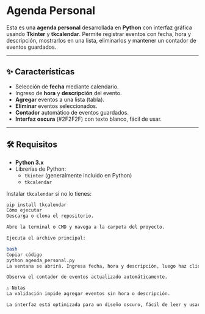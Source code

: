 #  Agenda Personal 

Esta es una **agenda personal** desarrollada en **Python** con interfaz gráfica usando **Tkinter** y **tkcalendar**. Permite registrar eventos con fecha, hora y descripción, mostrarlos en una lista, eliminarlos y mantener un contador de eventos guardados.

---

## ✨ Características

- Selección de **fecha** mediante calendario.  
- Ingreso de **hora** y **descripción** del evento.  
- **Agregar** eventos a una lista (tabla).  
- **Eliminar** eventos seleccionados.  
- **Contador** automático de eventos guardados.  
- **Interfaz oscura** (#2F2F2F) con texto blanco, fácil de usar.

---

## 🛠️ Requisitos

- **Python 3.x**  
- Librerías de Python:  
  - `tkinter` (generalmente incluido en Python)  
  - `tkcalendar`  

Instalar `tkcalendar` si no lo tienes:

```bash
pip install tkcalendar
Cómo ejecutar
Descarga o clona el repositorio.

Abre la terminal o CMD y navega a la carpeta del proyecto.

Ejecuta el archivo principal:

bash
Copiar código
python agenda_personal.py
La ventana se abrirá. Ingresa fecha, hora y descripción, luego haz clic en Agregar Evento para guardar o Eliminar Evento para borrar un evento seleccionado.

Observa el contador de eventos actualizado automáticamente.

⚠️ Notas
La validación impide agregar eventos sin hora o descripción.

La interfaz está optimizada para un diseño oscuro, fácil de leer y usar.
